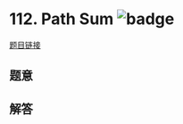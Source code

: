 # 112. Path Sum ![badge](https://img.shields.io/badge/-easy-green?style=flat-square)

[题目链接](https://leetcode.com/problems/path-sum)

## 题意

## 解答

